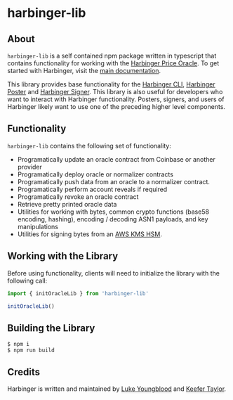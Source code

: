 # harbinger-lib

## About 

`harbinger-lib` is a self contained npm package written in typescript that contains functionality for working with the [Harbinger Price Oracle](https://github.com/tacoinfra/harbinger). To get started with Harbinger, visit the [main documentation](https://github.com/tacoinfra/harbinger).

This library provides base functionality for the [Harbinger CLI](https://github.com/tacoinfra/harbinger-cli), [Harbinger Poster](https://github.com/tacoinfra/harbinger-poster) and [Harbinger Signer](https://github.com/tacoinfra/harbinger-signer). This library is also useful for developers who want to interact with Harbinger functionality. Posters, signers, and users of Harbinger likely want to use one of the preceding higher level components.

## Functionality

`harbinger-lib` contains the following set of functionality:
- Programatically update an oracle contract from Coinbase or another provider
- Programatically deploy oracle or normalizer contracts
- Programatically push data from an oracle to a normalizer contract.
- Programatically perform account reveals if required
- Programatically revoke an oracle contract
- Retrieve pretty printed oracle data
- Utilities for working with bytes, common crypto functions (base58 encoding, hashing), encoding / decoding ASN1 payloads, and key manipulations
- Utilities for signing bytes from an [AWS KMS HSM](https://aws.amazon.com/kms/).

## Working with the Library

Before using functionality, clients will need to initialize the library with the following call:

```typescript
import { initOracleLib } from 'harbinger-lib'

initOracleLib()
```


## Building the Library

```shell
$ npm i
$ npm run build
```

## Credits

Harbinger is written and maintained by [Luke Youngblood](https://github.com/lyoungblood) and [Keefer Taylor](https://github.com/keefertaylor). 

